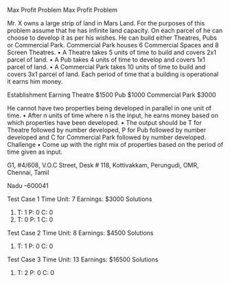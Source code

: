 Max Profit Problem 
Max Profit Problem

Mr. X owns a large strip of land in Mars Land. For the purposes of this problem
assume that he has infinite land capacity. On each parcel of he can choose to
develop it as per his wishes. He can build either Theatres, Pubs or Commercial
Park. Commercial Park houses 6 Commercial Spaces and 8 Screen Theatres.
• A Theatre takes 5 units of time to build and covers 2x1 parcel of land.
• A Pub takes 4 units of time to develop and covers 1x1 parcel of land.
• A Commercial Park takes 10 units of time to build and covers 3x1 parcel
of land.
Each period of time that a building is operational it earns him money.

Establishment Earning
Theatre $1500
Pub $1000
Commercial Park $3000

He cannot have two properties being developed in parallel in one unit of time.
• After n units of time where n is the input, he earns money based on which
properties have been developed.
• The output should be T for Theatre followed by number developed, P for
Pub followed by number developed and C for Commercial Park followed
by number developed.
Challenge
• Come up with the right mix of properties based on the period of time given as
input.

G1, #4/608, V.O.C Street, Desk # 118, Kottivakkam, Perungudi, OMR, Chennai, Tamil

Nadu –600041

Test Case 1
Time Unit: 7
Earnings: $3000
Solutions
1. T: 1 P: 0 C: 0
2. T: 0 P: 1 C: 0

Test Case 2
Time Unit: 8
Earnings: $4500
Solutions
1. T: 1 P: 0 C: 0

Test Case 3
Time Unit: 13
Earnings: $16500
Solutions
1. T: 2 P: 0 C: 0
